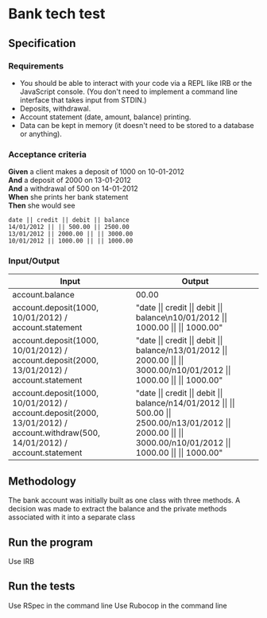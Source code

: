 # Bank tech test

## Specification

### Requirements

* You should be able to interact with your code via a REPL like IRB or the JavaScript console.  (You don't need to implement a command line interface that takes input from STDIN.)
* Deposits, withdrawal.
* Account statement (date, amount, balance) printing.
* Data can be kept in memory (it doesn't need to be stored to a database or anything).

### Acceptance criteria

**Given** a client makes a deposit of 1000 on 10-01-2012  
**And** a deposit of 2000 on 13-01-2012  
**And** a withdrawal of 500 on 14-01-2012  
**When** she prints her bank statement  
**Then** she would see

```
date || credit || debit || balance
14/01/2012 || || 500.00 || 2500.00
13/01/2012 || 2000.00 || || 3000.00
10/01/2012 || 1000.00 || || 1000.00
```

### Input/Output
| Input    | Output   |
| --- | --- |
| account.balance | 00.00 |
| account.deposit(1000, 10/01/2012) / account.statement | "date \|\| credit \|\| debit \|\| balance\n10/01/2012 \|\| 1000.00 \|\| \|\| 1000.00" |
| account.deposit(1000, 10/01/2012) / account.deposit(2000, 13/01/2012) / account.statement | "date \|\| credit \|\| debit \|\| balance/n13/01/2012 \|\| 2000.00 \|\| \|\| 3000.00/n10/01/2012 \|\| 1000.00 \|\| \|\| 1000.00" |
| account.deposit(1000, 10/01/2012) / account.deposit(2000, 13/01/2012) / account.withdraw(500, 14/01/2012) / account.statement | "date \|\| credit \|\| debit \|\| balance/n14/01/2012 \|\| \|\| 500.00 \|\| 2500.00/n13/01/2012 \|\| 2000.00 \|\| \|\| 3000.00/n10/01/2012 \|\| 1000.00 \|\| \|\| 1000.00" |

## Methodology
The bank account was initially built as one class with three methods.
A decision was made to extract the balance and the private methods associated with it into a separate class

## Run the program
Use IRB

## Run the tests
Use RSpec in the command line
Use Rubocop in the command line
